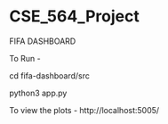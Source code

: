 # CSE_564_Project
FIFA DASHBOARD

To Run -

cd fifa-dashboard/src

python3 app.py

To view the plots -
http://localhost:5005/

